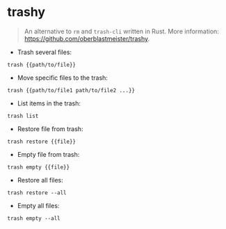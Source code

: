 # trashy

> An alternative to `rm` and `trash-cli` written in Rust.
> More information: <https://github.com/oberblastmeister/trashy>.

- Trash several files:

`trash {{path/to/file}}`

- Move specific files to the trash:

`trash {{path/to/file1 path/to/file2 ...}}`

- List items in the trash:

`trash list`

- Restore file from trash:

`trash restore {{file}}`

- Empty file from trash:

`trash empty {{file}}`

- Restore all files:

`trash restore --all`

- Empty all files:

`trash empty --all`
